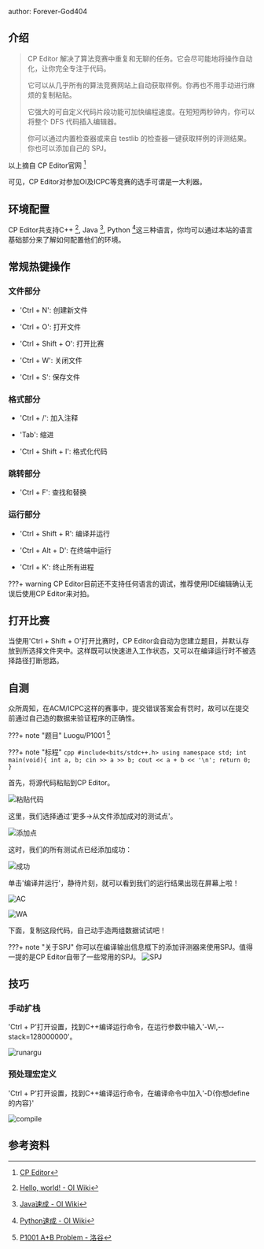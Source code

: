 author: Forever-God404
## 介绍
> CP Editor 解决了算法竞赛中重复和无聊的任务。它会尽可能地将操作自动化，让你完全专注于代码。
>
> 它可以从几乎所有的算法竞赛网站上自动获取样例。你再也不用手动进行麻烦的复制粘贴。
>
> 它强大的可自定义代码片段功能可加快编程速度。在短短两秒钟内，你可以将整个 DFS 代码插入编辑器。
>
> 你可以通过内置检查器或来自 testlib 的检查器一键获取样例的评测结果。你也可以添加自己的 SPJ。

以上摘自 CP Editor官网 [^1]

可见，CP Editor对参加OI及ICPC等竞赛的选手可谓是一大利器。

## 环境配置

CP Editor共支持C++ [^2], Java [^3], Python [^4]这三种语言，你均可以通过本站的语言基础部分来了解如何配置他们的环境。

## 常规热键操作

### 文件部分

- 'Ctrl + N': 创建新文件

- 'Ctrl + O': 打开文件

- 'Ctrl + Shift + O': 打开比赛

- 'Ctrl + W': 关闭文件

- 'Ctrl + S': 保存文件

### 格式部分

- 'Ctrl + /': 加入注释

- 'Tab': 缩进

- 'Ctrl + Shift + I': 格式化代码

### 跳转部分

- 'Ctrl + F': 查找和替换

### 运行部分
- 'Ctrl + Shift + R': 编译并运行

- 'Ctrl + Alt + D': 在终端中运行

- 'Ctrl + K': 终止所有进程

???+ warning
    CP Editor目前还不支持任何语言的调试，推荐使用IDE编辑确认无误后使用CP Editor来对拍。

## 打开比赛

当使用'Ctrl + Shift + O'打开比赛时，CP Editor会自动为您建立题目，并默认存放到所选择文件夹中。这样既可以快速进入工作状态，又可以在编译运行时不被选择路径打断思路。

## 自测

众所周知，在ACM/ICPC这样的赛事中，提交错误答案会有罚时，故可以在提交前通过自己造的数据来验证程序的正确性。

???+ note "题目"
    Luogu/P1001 [^5]

???+ note "标程"
    ```cpp
    #include<bits/stdc++.h>
    using namespace std;
    int main(void){
        int a, b;
        cin >> a >> b;
        cout << a + b << '\n';
        return 0;
    }
    ```

首先，将源代码粘贴到CP Editor。

![粘贴代码](./images/CPEDITOR1.png)

这里，我们选择通过'更多->从文件添加成对的测试点'。

![添加点](./images/CPEDITOR2.png)

这时，我们的所有测试点已经添加成功：

![成功](./images/CPEDITOR3.png)

单击'编译并运行'，静待片刻，就可以看到我们的运行结果出现在屏幕上啦！

![AC](./images/CPEDITOR4.png)

![WA](./images/CPEDITOR5.png)

下面，复制这段代码，自己动手造两组数据试试吧！

???+ note "关于SPJ"
    你可以在编译输出信息框下的添加评测器来使用SPJ。值得一提的是CP Editor自带了一些常用的SPJ。
    ![SPJ](./images/CPEDITOR8.png)

## 技巧

### 手动扩栈

'Ctrl + P'打开设置，找到C++编译运行命令，在运行参数中输入'-Wl,--stack=128000000'。

![runargu](./images/CPEDITOR6.png)

### 预处理宏定义

'Ctrl + P'打开设置，找到C++编译运行命令，在编译命令中加入'-D{你想define的内容}'

![compile](./images/CPEDITOR7.png)

## 参考资料

[^1]: [CP Editor](https://cpeditor.org/zh)

[^2]: [Hello, world! - OI Wiki](https://oi-wiki.org/lang/helloworld/)

[^3]: [Java速成 - OI Wiki](https://oi-wiki.org/lang/java/)

[^4]: [Python速成 - OI Wiki](https://oi-wiki.org/lang/python/)

[^5]: [P1001 A+B Problem - 洛谷](https://www.luogu.com.cn/problem/P1001)
